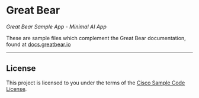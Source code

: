 # Great Bear

*Great Bear Sample App - Minimal AI App*

These are sample files which complement the Great Bear documentation, found at [docs.greatbear.io](https://docs.greatbear.io)

---

## License

This project is licensed to you under the terms of the [Cisco Sample
Code License](./LICENSE).
